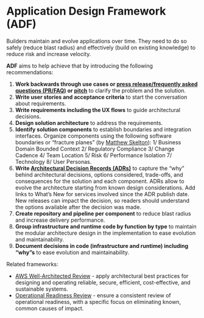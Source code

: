 # Application Design Framework (ADF)
Builders maintain and evolve applications over time. They need to do so safely (reduce blast radius) and effectively (build on existing knowledge) to reduce risk and increase velocity.

**ADF** aims to help achieve that by introducing the following recommendations:
1. **Work backwards through use cases or [press release/frequently asked questions (PR/FAQ)](https://productstrategy.co/working-backwards-the-amazon-prfaq-for-product-innovation/) or [pitch](https://basecamp.com/shapeup/1.5-chapter-06)** to clarify the problem and the solution.
2. **Write user stories and acceptance criteria** to start the conversation about requirements.
3. **Write requirements including the UX flows** to guide architectural decisions.
4. **Design solution architecture** to address the requirements.
5. **Identify solution components** to establish boundaries and integration interfaces. Organize components using the following software boundaries or “fracture planes” (by [Matthew Skelton](https://blog.matthewskelton.net/about/)): 1/ Business Domain Bounded Context 2/ Regulatory Compliance 3/ Change Cadence 4/ Team Location 5/ Risk 6/ Performance Isolation 7/ Technology 8/ User Personas.
6. **Write [Architectural Decision Records (ADRs)](https://docs.aws.amazon.com/prescriptive-guidance/latest/architectural-decision-records/appendix.html)** to capture the “why” behind architectural decisions, options considered, trade-offs, and consequences for the solution and each component. ADRs allow to evolve the architecture starting from known design considerations. Add links to What’s New for services involved since the ADR publish date. New releases can impact the decision, so readers should understand the options available after the decision was made.
7. **Create repository and pipeline per component** to reduce blast radius and increase delivery performance.
8. **Group infrastructure and runtime code by function by type** to maintain the modular architecture design in the implementation to ease evolution and maintainability.
9. **Document decisions in code (infrastructure and runtime) including “why”s** to ease evolution and maintainability.

Related frameworks:
* [AWS Well-Architected Review](https://aws.amazon.com/architecture/well-architected/) - apply architectural best practices for designing and operating reliable, secure, efficient, cost-effective, and sustainable systems.
* [Operational Readiness Review](https://docs.aws.amazon.com/wellarchitected/latest/operational-readiness-reviews/wa-operational-readiness-reviews.html) - ensure a consistent review of operational readiness, with a specific focus on eliminating known, common causes of impact.
